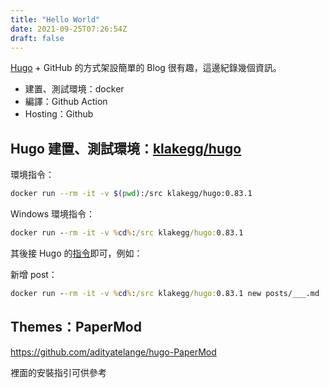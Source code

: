 ```yaml
---
title: "Hello World"
date: 2021-09-25T07:26:54Z
draft: false
---
```


[Hugo](https://github.com/gohugoio/hugo) + GitHub 的方式架設簡單的 Blog 很有趣，這邊紀錄幾個資訊。

- 建置、測試環境：docker
- 編譯：Github Action
- Hosting：Github

## Hugo 建置、測試環境：[klakegg/hugo](https://hub.docker.com/r/klakegg/hugo/)

環境指令：

```bash
docker run --rm -it -v $(pwd):/src klakegg/hugo:0.83.1
```

Windows 環境指令：

```cmd
docker run --rm -it -v %cd%:/src klakegg/hugo:0.83.1
```

其後接 Hugo 的[指令](https://gohugo.io/getting-started/usage/)即可，例如：

新增 post：

```cmd
docker run --rm -it -v %cd%:/src klakegg/hugo:0.83.1 new posts/___.md
```

## Themes：PaperMod

<https://github.com/adityatelange/hugo-PaperMod>

裡面的安裝指引可供參考
